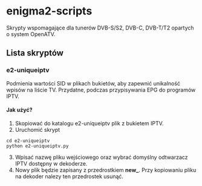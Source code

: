 # enigma2-scripts
Skrypty wspomagające dla tunerów DVB-S/S2, DVB-C, DVB-T/T2 opartych o system OpenATV.
## Lista skryptów
### **e2-uniqueiptv**
Podmienia wartości SID w plikach bukietów, aby zapewnić unikalność wpisów na liście TV. Przydatne, podczas przypisywania EPG do programów IPTV.
#### **Jak użyć?**
1. Skopiować do katalogu e2-uniqueiptv plik z bukietem IPTV.
2. Uruchomić skrypt
```
cd e2-uniqueiptv
python e2-uniqueiptv.py
```
3. Wpisać nazwę pliku wejściowego oraz wybrać domyślny odtwarzacz IPTV dostępny w dekoderze.
4. Nowy plik będzie zapisany z przedrostkiem **new_**. Przy kopiowaniu pliku na dekoder nalezy ten przedrostek usunąć.